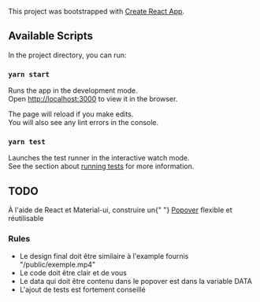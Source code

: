 This project was bootstrapped with [Create React App](https://github.com/facebook/create-react-app).

## Available Scripts

In the project directory, you can run:

### `yarn start`

Runs the app in the development mode.<br />
Open [http://localhost:3000](http://localhost:3000) to view it in the browser.

The page will reload if you make edits.<br />
You will also see any lint errors in the console.

### `yarn test`

Launches the test runner in the interactive watch mode.<br />
See the section about [running tests](https://facebook.github.io/create-react-app/docs/running-tests) for more information.


## TODO

À l'aide de React et Material-ui, construire un{" "}
  [Popover](https://material-ui.com/components/popover/)
  flexible et réutilisable

### Rules
  * Le design final doit être similaire à l'example fournis "/public/exemple.mp4"
  * Le code doit être clair et de vous
  * Le data qui doit être contenu dans le popover est dans la variable DATA
  * L'ajout de tests est fortement conseillé


